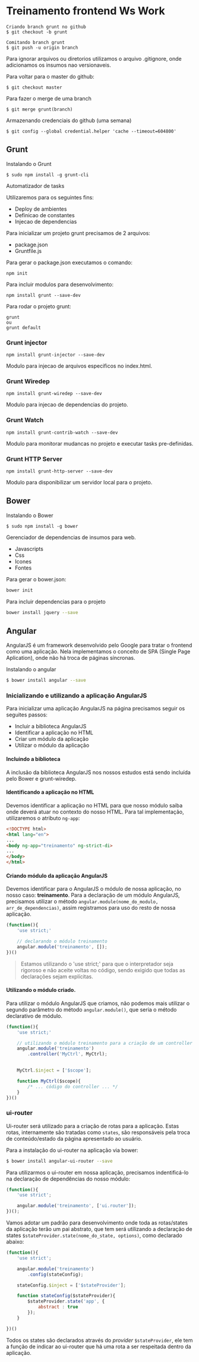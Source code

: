 # Treinamento frontend Ws Work
```
Criando branch grunt no github 
$ git checkout -b grunt 

Comitando branch grunt
$ git push -u origin branch
```

Para ignorar arquivos ou diretorios utilizamos o arquivo .gitignore, onde adicionamos os insumos nao versionaveis.

Para voltar para o master do github:
```
$ git checkout master
```

Para fazer o merge de uma branch
```
$ git merge grunt(branch)
```  

Armazenando credenciais do github (uma semana)
```
$ git config --global credential.helper 'cache --timeout=604800'
```

## Grunt

Instalando o Grunt
```
$ sudo npm install -g grunt-cli
```

Automatizador de tasks

Utilizaremos para os seguintes fins:
* Deploy de ambientes
* Definicao de constantes
* Injecao de dependencias

Para inicializar um projeto grunt precisamos de 2 arquivos:
* package.json
* Gruntfile.js

Para gerar o package.json executamos o comando:
```
npm init
```

Para incluir modulos para desenvolvimento:
```
npm install grunt --save-dev
```

Para rodar o projeto grunt:
```
grunt
ou
grunt default
```
### Grunt injector
```
npm install grunt-injector --save-dev
```
Modulo para injecao de arquivos especificos no index.html.

### Grunt Wiredep
```
npm install grunt-wiredep --save-dev
```
Modulo para injecao de dependencias do projeto.

### Grunt Watch
```
npm install grunt-contrib-watch --save-dev
```
Modulo para monitorar mudancas no projeto e executar tasks pre-definidas.

### Grunt HTTP Server
```
npm install grunt-http-server --save-dev
```
Modulo para disponibilizar um servidor local para o projeto.

## Bower

Instalando o Bower
```
$ sudo npm install -g bower
```

Gerenciador de dependencias de insumos para web. 


* Javascripts
* Css
* Icones
* Fontes

Para gerar o bower.json:
```sh
bower init
```

Para incluir dependencias para o projeto
```sh
bower install jquery --save
```

## Angular
AngularJS é um framework desenvolvido pelo Google para tratar o frontend como uma aplicação. Nela implementamos o conceito de SPA (Single Page Aplication), onde não há troca de páginas síncronas.

Instalando o angular

```sh
$ bower install angular --save
```

### Inicializando e utilizando a aplicação AngularJS
Para inicializar uma aplicação AngularJS na página precisamos seguir os seguites passos:
* Incluir a biblioteca AngularJS
* Identificar a aplicação no HTML
* Criar um módulo da aplicação
* Utilizar o módulo da aplicação

#### Incluindo a biblioteca
A inclusão da biblioteca AngularJS nos nossos estudos está sendo incluída pelo Bower e grunt-wiredep.

#### Identificando a aplicação no HTML
Devemos identificar a aplicação no HTML para que nosso módulo saiba onde deverá atuar no contexto do nosso HTML. Para tal implementação, utilizaremos o atributo ```ng-app```:
```html
<!DOCTYPE html>
<html lang="en">
...
<body ng-app="treinamento" ng-strict-di>
...
</body>
</html>
```

#### Criando módulo da aplicação AngularJS
Devemos identificar para o AngularJS o módulo de nossa aplicação, no nosso caso: **treinamento**.
Para a declaração de um módulo AngularJS, precisamos utilizar o método ```angular.module(nome_do_modulo, arr_de_dependencias)```, assim registramos para uso do resto de nossa aplicação.
```javascript
(function(){
    'use strict;'

    // declarando o módulo treinamento
    angular.module('treinamento', []);
})()

```
> Estamos utilizando o 'use strict;' para que o interpretador seja rigoroso e não aceite voltas no código, sendo exigido que todas as declarações sejam explícitas.

#### Utilizando o módulo criado.
Para utilizar o módulo AngularJS que criamos, não podemos mais utilizar o segundo parâmetro do método ```angular.module()```, que seria o método declarativo de módulo.
```js
(function(){
    'use strict;'

    // utilizando o módulo treinamento para a criação de um controller
    angular.module('treinamento')
        .controller('MyCtrl', MyCtrl);
    

    MyCtrl.$inject = ['$scope'];

    function MyCtrl($scope){
        /* ... código do controller ... */
    }
})()
```

### ui-router
Ui-router será utilizado para a criação de rotas para a aplicação. 
Estas rotas, internamente são tratadas como ```states```, são responsáveis pela troca de conteúdo/estado da página apresentado ao usuário.

Para a instalação do ui-router na aplicação via bower:
```sh
$ bower install angular-ui-router --save
```

Para utilizarmos o ui-router em nossa aplicação, precisamos indentificá-lo na declaração de dependências do nosso módulo:
```js
(function(){
    'use strict';

    angular.module('treinamento', ['ui.router']);
})();
```

Vamos adotar um padrão para desenvolvimento onde toda as rotas/states da aplicação terão um pai abstrato, que tem será utilizando a declaração de states ```$stateProvider.state(nome_do_state, options)```, como declarado abaixo:
```js
(function(){
    'use strict';

    angular.module('treinamento')
        .config(stateConfig);

    stateConfig.$inject = ['$stateProvider'];

    function stateConfig($stateProvider){
        $stateProvider.state('app', {
            abstract : true
        });
    }

})()

```
Todos os states são declarados através do *provider* ```$stateProvider```, ele tem a função de indicar ao ui-router que há uma rota a ser respeitada dentro da aplicação.
